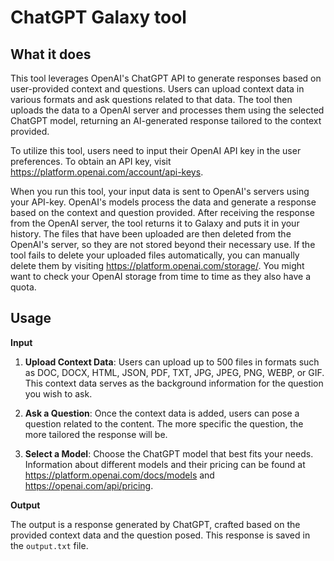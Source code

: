 # ChatGPT Galaxy tool

## What it does

This tool leverages OpenAI's ChatGPT API to generate responses based on user-provided context and questions.
Users can upload context data in various formats and ask questions related to that data.
The tool then uploads the data to a OpenAI server and processes them using the selected ChatGPT model, returning an AI-generated response tailored to the context provided.

To utilize this tool, users need to input their OpenAI API key in the user preferences. To obtain an API key, visit https://platform.openai.com/account/api-keys.

When you run this tool, your input data is sent to OpenAI's servers using your API-key. 
OpenAI's models process the data and generate a response based on the context and question provided. 
After receiving the response from the OpenAI server, the tool returns it to Galaxy and puts it in your history. 
The files that have been uploaded are then deleted from the OpenAI's server, so they are not stored beyond their necessary use. 
If the tool fails to delete your uploaded files automatically, you can manually delete them by visiting https://platform.openai.com/storage/. You might want to check your OpenAI storage from time to time as they also have a quota.

## Usage

**Input**

1. **Upload Context Data**: Users can upload up to 500 files in formats such as DOC, DOCX, HTML, JSON, PDF, TXT, JPG, JPEG, PNG, WEBP, or GIF. 
This context data serves as the background information for the question you wish to ask.

2. **Ask a Question**: Once the context data is added, users can pose a question related to the content. 
The more specific the question, the more tailored the response will be.

3. **Select a Model**: Choose the ChatGPT model that best fits your needs. 
Information about different models and their pricing can be found at https://platform.openai.com/docs/models and https://openai.com/api/pricing.


**Output**

The output is a response generated by ChatGPT, crafted based on the provided context data and the question posed.
This response is saved in the `output.txt` file.


